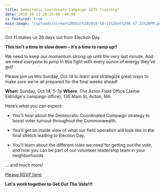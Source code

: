 ```yaml
---
title: Democratic Coordinate Campaign GOTV Training!
date: 2018-10-11 20:25:00 -04:00
is featured: true
main-image: "/uploads/Screen%20Shot%202018-10-11%20at%208.47.21%20PM.png"
---
```


Oct 11 makes us 26 days out from Election Day. 

**This isn’t a time to slow down – it’s a time to ramp up!!**

We need to keep our momentum strong up until the very last minute. And we need *everyone* to jump in this fight with every ounce of energy they’ve got!

Please join us this Sunday, Oct 14 to learn and strategize great ways to make sure we're all prepared for the final weeks ahead!

**When**:  Sunday, Oct 14, 5-7p
**Where**: The Acton Field Office (Jamie Eldridge's campaign office), 130 Main St, Acton, MA 

Here’s what you can expect:

* You’ll hear about the Democratic Coordinated Campaign strategy to boost voter turnout throughout the Commonwealth.

* You’ll get an inside view of what our field operation will look like in the final stretch leading to Election Day.

* You’ll learn about the different roles we need for getting out the vote, and how you can be part of our volunteer leadership team in your neighborhoods.  
  
… and much more!

[Please RSVP here](https://secure.ngpvan.com/6gbU0vur_k6QTqoKTSnbGQ2).

**Let's work together to Get Out The Vote!!!**